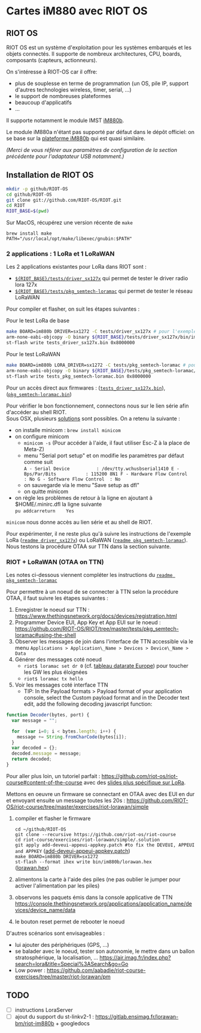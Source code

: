 # Cartes iM880 avec RIOT OS

## RIOT OS
RIOT OS est un système d'exploitation pour les systèmes embarqués et les objets connectés. Il supporte de nombreux architectures, CPU, boards, composants (capteurs, actionneurs).


On s'intéresse à RIOT-OS car il offre: 

- plus de souplesse en terme de programmation (un OS, pile IP, support d'autres technologies wireless, timer, serial, ...)
- le support de nombreuses plateformes
- beaucoup d'applicatifs
- ...

Il supporte notamment le module IMST [iM880b](https://doc.riot-os.org/group__boards__im880b.html).

Le module iM880a n'étant pas supporté par défaut dans le dépôt officiel: on se base sur la [plateforme iM880b](https://wireless-solutions.de/products/starterkits/sk-im880b.html) qui est quasi similaire.  

*(Merci de vous référer aux paramètres de configuration de la section précédente pour l'adaptateur USB notamment.)*

## Installation de RIOT OS


```bash
mkdir -p github/RIOT-OS
cd github/RIOT-OS
git clone git://github.com/RIOT-OS/RIOT.git
cd RIOT
RIOT_BASE=$(pwd)
```

Sur MacOS, récupérez une version récente de `make`
```
brew install make
PATH="/usr/local/opt/make/libexec/gnubin:$PATH"
```

### 2 applications : 1 LoRa et 1 LoRaWAN

Les 2 applications existantes pour LoRa dans RIOT sont : 

- [```${RIOT_BASE}/tests/driver_sx127x```](https://github.com/fjmolinas/RIOT/blob/im880b_loramac/tests/driver_sx127x) qui permet de tester le driver radio lora 127x
- [```${RIOT_BASE}/tests/pkg_semtech-loramac```](https://github.com/fjmolinas/RIOT/blob/im880b_loramac/tests/pkg_semtech-loramac/README.md) qui permet de tester le réseau LoRaWAN


Pour compiler et flasher, on suit les étapes suivantes :  

Pour le test LoRa de base

```bash
make BOARD=im880b DRIVER=sx1272 -C tests/driver_sx127x # pour l'exemple LoRa de base
arm-none-eabi-objcopy -O binary ${RIOT_BASE}/tests/driver_sx127x/bin/im880b/tests_driver_sx127x.elf tests_driver_sx127x.bin # conversion format .elf au format .bin
st-flash write tests_driver_sx127x.bin 0x8000000 
```

Pour le test LoRaWAN
   
```bash
make BOARD=im880b LORA_DRIVER=sx1272 -C tests/pkg_semtech-loramac # pour l'exemple LoRaWAN
arm-none-eabi-objcopy -O binary ${RIOT_BASE}/tests/pkg_semtech-loramac/bin/im880b/tests_pkg_semtech-loramac.elf tests_pkg_semtech-loramac.bin # conversion format .elf au format .bin
st-flash write tests_pkg_semtech-loramac.bin 0x8000000
```

Pour un accès direct aux firmwares : ([```tests_driver_sx127x.bin```](firmware/tests_driver_sx127x.bin)), ([```pkg_semtech-loramac.bin```](firmware/tests_pkg_semtech-loramac.bin))

Pour vérifier le bon fonctionnement, connectons nous sur le lien série afin d'accéder au shell RIOT.  
Sous OSX, plusieurs [solutions](https://pbxbook.com/other/mac-tty.html) sont possibles. On a retenu la suivante :   

- on installe minicom : `brew install minicom`
- on configure minicom
	 - `minicom -s` (Pour accéder à l'aide, il faut utiliser Esc-Z à la place de Meta-Z)
	 - menu "Serial port setup" et on modifie les paramètres par défaut comme suit  
	 `A - Serial Device			 : /dev/tty.wchusbserial1410
	 E - Bps/Par/Bits			: 115200 8N1
	 F - Hardware Flow Control 	: No
	 G - Software Flow Control 	: No `
	 - on sauvegarde via le menu "Save setup as dfl" 
	 - on quitte minicom
- on règle les problèmes de retour à la ligne en ajoutant à $HOME/.minirc.dfl la ligne suivante  
`pu addcarreturn    Yes`

`minicom` nous donne accès au lien série et au shell de RIOT.  

Pour expérimenter, il ne reste plus qu'à suivre les instructions de l'exemple LoRa ([```readme driver_sx127x```](https://github.com/fjmolinas/RIOT/blob/im880b_loramac/tests/driver_sx127x)) ou LoRaWAN ([```readme pkg_semtech-loramac```](https://github.com/fjmolinas/RIOT/blob/im880b_loramac/tests/driver_sx127x)).  
Nous testons la procédure OTAA sur TTN dans la section suivante. 

### RIOT + LoRaWAN (OTAA on TTN)

Les notes ci-dessous viennent compléter les instructions du [```readme pkg_semtech-loramac```](https://github.com/fjmolinas/RIOT/blob/im880b_loramac/tests/driver_sx127x)

Pour permettre à un noeud de se connecter à TTN selon la procédure OTAA, il faut suivre les étapes suivantes : 

1. Enregistrer le noeud sur TTN :  <https://www.thethingsnetwork.org/docs/devices/registration.html> 
2. Programmer Device EUI, App Key et App EUI sur le noeud : <https://github.com/RIOT-OS/RIOT/tree/master/tests/pkg_semtech-loramac#using-the-shell>
3. Observer les messages de join dans l'interface de TTN accessible via le menu `Applications > Application\_Name > Devices > Device\_Name > Data`
4. Générer des messages coté noeud
	- `riot$ loramac set dr 0` (cf. [tableau datarate Europe](https://lora-alliance.org/sites/default/files/2018-04/lorawantm_regional_parameters_v1.1rb_-_final.pdf#page=16)) pour toucher les GW les plus éloignées
	- `riot$ loramac tx hello`
5. Voir les messages coté interface TTN
	- TIP: In the Payload formats > Payload format of your application console, select the Custom payload format and in the Decoder text edit, add the following decoding javascript function:

```javascript
function Decoder(bytes, port) {
  var message = "";

  for  (var i=0; i < bytes.length; i++) {
    message += String.fromCharCode(bytes[i]);
  }
  var decoded = {};
  decoded.message = message;
  return decoded;
}
```

Pour aller plus loin, un tutoriel parfait : <https://github.com/riot-os/riot-course#content-of-the-course> avec des [slides plus spécifique sur LoRa](https://riot-os.github.io/riot-course/slides/05-lorawan-with-riot/#1). 

Mettons en oeuvre un firmware se connectant en OTAA avec des EUI en dur et envoyant ensuite un message toutes les 20s : <https://github.com/RIOT-OS/riot-course/tree/master/exercises/riot-lorawan/simple>  

1. compiler et flasher le firmware  

    `cd ~/github/RIOT-OS`  
    `git clone --recursive https://github.com/riot-os/riot-course`  
    `cd riot-course/exercises/riot-lorawan/simple/.solution`  
    `git apply add-deveui-appeui-appkey.patch #to fix the DEVEUI, APPEUI and APPKEY` ([add-deveui-appeui-appkey.patch](./firmware/add-deveui-appeui-appkey.patch))  
    `make BOARD=im880b DRIVER=sx1272                                               `  
    `st-flash --format ihex write bin/im880b/lorawan.hex                           `  ([lorawan.hex](./firmware/lorawan.hex))  
  
2. alimentons la carte à l'aide des piles (ne pas oublier le jumper pour activer l'alimentation par les piles)
3. observons les paquets émis dans la console applicative de TTN <https://console.thethingsnetwork.org/applications/application_name/devices/device_name/data>
4. le bouton reset permet de rebooter le noeud

<!-- <http://doc.riot-os.org/group__pkg__semtech-loramac.html> -->

D'autres scénarios sont envisageables : 

- lui ajouter des périphériques (GPS, ...)
- se balader avec le noeud, tester son autonomie, le mettre dans un ballon stratosphérique, la localisation,  ... <https://air.imag.fr/index.php?search=lora&title=Special%3ASearch&go=Go>
- Low power : <https://github.com/aabadie/riot-course-exercises/tree/master/riot-lorawan/pm>

## TODO

- [ ] instructions LoraServer
- [ ] ajout du support du st-linkv2-1 : https://gitlab.ensimag.fr/lorawan-bm/riot-im880b + googledocs
